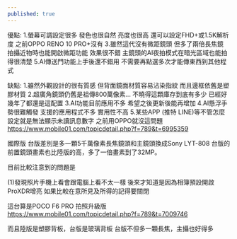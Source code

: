 ```yaml
---
published: true
---
```

優點:
1.螢幕可調設定很多 發色也很自然 亮度也很高 還可以設定FHD+或1.5K解析度
之前OPPO RENO 10 PRO+沒有
3.雖然這代沒有微距鏡頭 但多了兩倍長焦鏡 拍攝近物時也能開啟微距功能 效果很不錯
主鏡頭的AI夜拍模式在暗光區域也能拍得很清楚
5.AI傳送門功能上手後還不錯用 不需要再點選多次才能傳東西到其他程式

缺點:
1.雖然外觀設計的很有質感 但背面鏡面材質容易沾染指紋 而且邊框依舊是塑膠材質
2.超廣角鏡頭仍舊是祖傳800萬像素... 不曉得這顆庫存到底有多少 已經好幾年了都還是這配置
3.AI功能目前應用不多 希望之後更新後能再增加
4.AI懸浮手勢很難觸發 支援的應用程式不多 實用性不高
5.某些APP (推特 LINE)等不管怎麼設定就是無法顯示未讀訊息數字 之前用OPPO就沒這問題
  https://www.mobile01.com/topicdetail.php?f=789&t=6995359

國際版
台版差別是多一顆5千萬像素長焦鏡頭和主鏡頭換成Sony LYT-808
台版的前置鏡頭畫素也比陸版的高，多了一倍畫素到了32MP。

目前比較注意到的問題是

(1)發現照片手機上看會跟電腦上看不太一樣
後來才知道是因為相簿預設開啟ProXDR增亮
如果比較在意所見及所得的記得要關閉

這台算是POCO F6 PRO 拍照升級版
  https://www.mobile01.com/topicdetail.php?f=789&t=7009746
  
而且陸版是塑膠背板，台版是玻璃背板
台版不但多一顆長焦，主攝也好得多
